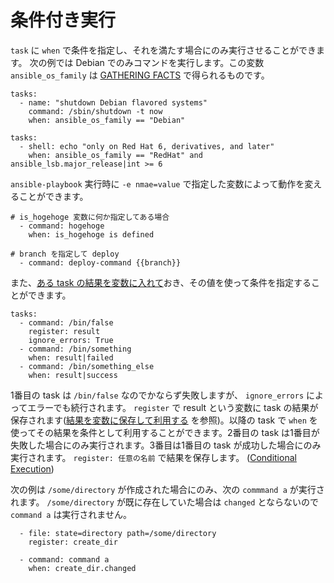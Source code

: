 # 条件付き実行

`task` に `when` で条件を指定し、それを満たす場合にのみ実行させることができます。
次の例では Debian でのみコマンドを実行します。この変数 `ansible_os_family` は [GATHERING FACTS](gathering-facts) で得られるものです。

```
tasks:
  - name: "shutdown Debian flavored systems"
    command: /sbin/shutdown -t now
    when: ansible_os_family == "Debian"
```

```
tasks:
  - shell: echo "only on Red Hat 6, derivatives, and later"
    when: ansible_os_family == "RedHat" and ansible_lsb.major_release|int >= 6
```

`ansible-playbook` 実行時に `-e nmae=value` で指定した変数によって動作を変えることができます。

```
# is_hogehoge 変数に何か指定してある場合
  - command: hogehoge
    when: is_hogehoge is defined

# branch を指定して deploy
  - command: deploy-command {{branch}}
```

また、[ある task の結果を変数に入れて](register)おき、その値を使って条件を指定することができます。

```
tasks:
  - command: /bin/false
    register: result
    ignore_errors: True
  - command: /bin/something
    when: result|failed
  - command: /bin/something_else
    when: result|success
```

1番目の task は `/bin/false` なのでかならず失敗しますが、 `ignore_errors` によってエラーでも続行されます。 `register` で result という変数に task の結果が保存されます([結果を変数に保存して利用する](register) を参照)。以降の task で `when` を使ってその結果を条件として利用することができます。2番目の task は1番目が失敗した場合にのみ実行されます。3番目は1番目の task が成功した場合にのみ実行されます。 `register: 任意の名前` で結果を保存します。
([Conditional Execution](http://www.ansibleworks.com/docs/playbooks2.html#conditional-execution)) 

次の例は `/some/directory` が作成された場合にのみ、次の `commmand a` が実行されます。 `/some/directory` が既に存在していた場合は `changed` とならないので `command a` は実行されません。

```
  - file: state=directory path=/some/directory
    register: create_dir

  - command: command a
    when: create_dir.changed
```
